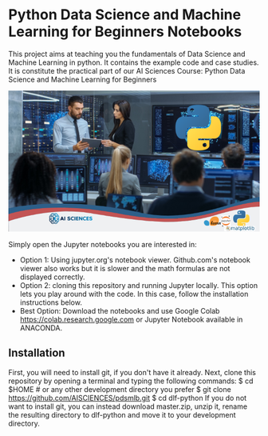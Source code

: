 # Python Data Science and Machine Learning for Beginners Notebooks
This project aims at teaching you the fundamentals of Data Science and Machine Learning in python. It contains the example code and case studies. It is constitute the practical part of our AI Sciences Course: Python Data Science and Machine Learning for Beginners

<img src="Course_Python Data Science and Machine learning for Beginners.png" width="600">

Simply open the Jupyter notebooks you are interested in:
* Option 1: Using jupyter.org's notebook viewer. Github.com's notebook viewer also works but it is slower and the math formulas are not displayed correctly.
* Option 2: cloning this repository and running Jupyter locally. This option lets you play around with the code. In this case, follow the installation instructions below.
* Best Option: Download the notebooks and use Google Colab https://colab.research.google.com or Jupyter Notebook available in ANACONDA.

## Installation
First, you will need to install git, if you don't have it already.
Next, clone this repository by opening a terminal and typing the following commands:
$ cd $HOME  # or any other development directory you prefer 
$ git clone https://github.com/AISCIENCES/pdsmlb.git 
$ cd dlf-python 
If you do not want to install git, you can instead download master.zip, unzip it, rename the resulting directory to dlf-python and move it to your development directory.

